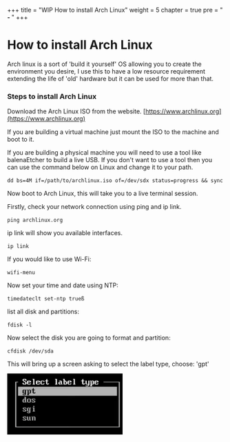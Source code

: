 +++
title = "WIP How to install Arch Linux"
weight = 5
chapter = true
pre = "<b> - </b>"
+++

# How to install Arch Linux

Arch linux is a sort of 'build it yourself' OS allowing you to create the environment you desire, I use this to have a low resource requirement extending the life of 'old' hardware but it can be used for more than that.

### Steps to install Arch Linux

Download the Arch Linux ISO from the website.
[https://www.archlinux.org](https://www.archlinux.org)

If you are building a virtual machine just mount the ISO to the machine and boot to it.

If you are building a physical machine you will need to use a tool like balenaEtcher to build a live USB.
If you don't want to use a tool then you can use the command below on Linux and change it to your path.

```
dd bs=4M if=/path/to/archlinux.iso of=/dev/sdx status=progress && sync
```

Now boot to Arch Linux, this will take you to a live terminal session.

Firstly, check your network connection using ping and ip link.

```
ping archlinux.org
```

ip link will show you available interfaces.
```
ip link
```

If you would like to use Wi-Fi:
```
wifi-menu
```

Now set your time and date using NTP:

```
timedateclt set-ntp trueß
```

list all disk and partitions:

```
fdisk -l
```

Now select the disk you are going to format and partition:

```
cfdisk /dev/sda
```
This will bring up a screen asking to select the label type, choose: 'gpt'

![LabelType](/themes/hugo-theme-learn/static/images/labeltype.png)